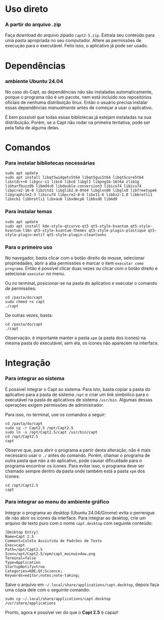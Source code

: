 # Uso direto
### A partir do arquivo .zip

Faça download do arquivo zipado `capt2-5.zip`. Extraia seu conteúdo para uma pasta apropriada no seu computador. Altere as permissões de execução para o executável. Feito isso, o aplicativo já pode ser usado.

# Dependências
### ambiente Ubuntu 24.04

No caso do Capt, as dependências não são instaladas automaticamente, porque o programa não é um pacote, nem está incluído nos repositórios oficiais de nenhuma distribuição linux. Então o usuário precisa instalar essas dependências *manualmente* antes de começar a usar o aplicativo.

É bem possível que todas essas bibliotecas já estejam instaladas na sua distribuição. Porém, se o Capt não rodar na primeira tentativa, pode ser pela falta de alguma delas.

# Comandos
### Para instalar bibliotecas necessárias
```
sudo apt update
sudo apt install libqt5widgets5t64 libqt5gui5t64 libqt5core5t64 libstdc++6 libgcc-s1 libc6 libc6 libgl1 libpng16-16t64 zlib1g libharfbuzz0b libmd4c0 libdouble-conversion3 libicu74 libicu74 libpcre2-16-0 libzstd1 libglib2.0-0t64 libglvnd0 libglx0 libfreetype6 libgraphite2-3 libicu74 libpcre2-8-0 libx11-6 libbz2-1.0 libbrotli1 libxcb1 libbrotli1 libxau6 libxdmcp6 libbsd0 libmd0
```

### Para instalar temas
```
sudo apt update
sudo apt install kde-style-qtcurve-qt5 qt5-style-kvantum qt5-style-kvantum-l10n qt5-style-kvantum-themes qt5-style-plugin-plastique qt5-style-plugin-motif qt5-style-plugin-cleanlooks
```

### Para o primeiro uso

No navegador, basta clicar com o botão direito do mouse, selecionar propriedades, abrir a aba permissões e marcar o item `executar como programa`. Então é possível clicar duas vezes ou clicar com o botão direito e selecionar `executar` no menu.

Ou no terminal, posicionar-se na pasta do aplicativo e executar o comando de permissões:
```
cd /pasta/do/capt
sudo chmod +x capt
./capt
```

De outras vezes, basta:
```
cd /pasta/do/capt
./capt
```

Observação: é importante manter a pasta `xpm` (a pasta dos ícones) na mesma pasta do executável; sem ela, os ícones não aparecem na interface.

# Integração
### Para integrar ao sistema

É possível integrar o Capt ao sistema. Para isto, basta copiar a pasta do aplicativo para a pasta de sistema `/opt` e criar um link simbólico para o executável na pasta de aplicativos de sistema `/usr/bin`. Algumas dessas operações exigem permissões de administrador.

Para isso, no terminal, use os comandos a seguir:
```
cd /pasta/do/capt
sudo cp -r Capt2.5 /opt/Capt2.5
sudo ln -s /opt/Capt2.5/capt /usr/bin/capt
cd /opt/Capt2.5
capt
```

Observe que, para abrir o programa a partir desta alteração, não é mais necessário usar o `./` antes do comando. Porém, chamar o programa de outra pasta que não a do aplicativo, pode causar dificuldade para o programa encontrar os ícones. Para evitar isso, o programa deve ser chamado sempre dentro da pasta onde também está a pasta `xpm` dos ícones:
```
cd /opt/Capt2.5
capt
```

### Para integrar ao menu do ambiente gráfico

Integrar o programa ao desktop (Ubuntu 24.04/Gnome) evita o perrengue de não abrir os ícones da interface. Para integrar ao desktop, crie um arquivo de texto puro com o nome `capt.desktop` com seguinte conteúdo:
```
[Desktop Entry]
Name=Capt 2.5
Comment=Coleta Assistida de Padrões de Texto
Exec=capt
Path=/opt/Capt2.5
Icon=/opt/Capt2.5/xpm/capt_mainwindow.png
Terminal=false
Type=Application
StartupNotify=true
Categories=KDE;Qt;Science;
Keywords=editor;notes;note-taking;
```

Salve o arquivo em `~/.local/share/applications/capt.desktop`, depois faça uma cópia dele com o seguinte comando:
```
sudo cp ~/.local/share/applications/capt.desktop /usr/share/applications
```

Pronto, agora é possível ver do que o **Capt 2.5** é capaz!
